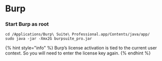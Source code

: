 # Burp

### Start Burp as root

```
cd /Applications/Burp\ Suite\ Professional.app/Contents/java/app/
sudo java -jar -Xmx2G burpsuite_pro.jar
```

{% hint style="info" %}
Burp’s license activation is tied to the current user context. So you will need to enter the license key again.
{% endhint %}

